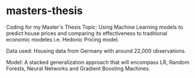 # masters-thesis
Coding for my Master's Thesis
Topic: Using Machine Learning models to predict house prices and comparing its effectiveness to traditional economic modeles i.e. Hedonic Pricing model. 

Data used: Housing data from Germany with around 22,000 observations.

Model: A stacked generalization approach that will encompass LR, Random Forests, Neural Networks and Gradient Boosting Machines. 


